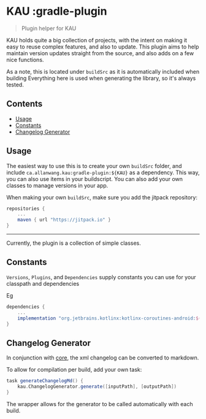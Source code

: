 # KAU :gradle-plugin

> Plugin helper for KAU

KAU holds quite a big collection of projects, with the intent on making it easy to reuse complex features, and also to update.
This plugin aims to help maintain version updates straight from the source, and also adds on a few nice functions.

As a note, this is located under `buildSrc` as it is automatically included when building 
Everything here is used when generating the library, so it's always tested.

## Contents
* [Usage](#usage)
* [Constants](#constants)
* [Changelog Generator](#changelog-generator)

## Usage

The easiest way to use this is to create your own `buildSrc` folder, and include `ca.allanwang.kau:gradle-plugin:${KAU}` as a dependency.
This way, you can also use items in your buildscript.
You can also add your own classes to manage versions in your app.

When making your own `buildSrc`, make sure you add the jitpack repository:

```gradle
repositories {
    ...
    maven { url "https://jitpack.io" }
}
```

---

Currently, the plugin is a collection of simple classes.

## Constants

`Versions`, `Plugins`, and `Dependencies` supply constants you can use for your classpath and dependencies

Eg

```gradle
dependencies {
    ...
    implementation "org.jetbrains.kotlinx:kotlinx-coroutines-android:${kau.Versions.coroutines}"
}
```

## Changelog Generator

In conjunction with [core](/core#changelog-xml), 
the xml changelog can be converted to markdown.

To allow for compilation per build, add your own task:

```gradle
task generateChangelogMd() {
    kau.ChangelogGenerator.generate([inputPath], [outputPath])
}
```

The wrapper allows for the generator to be called automatically with each build.



